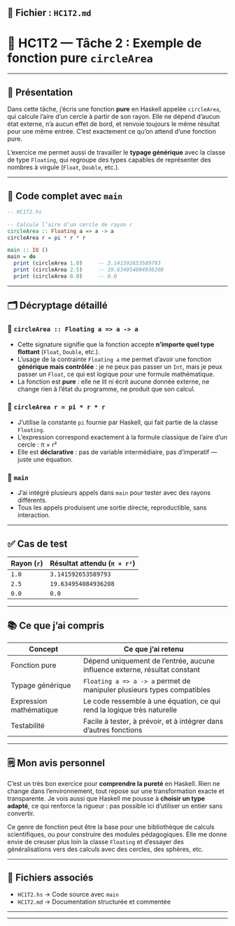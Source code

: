 ## 📘 Fichier : `HC1T2.md`

# 🔗 HC1T2 — Tâche 2 : Exemple de fonction pure `circleArea`

---

## 📝 Présentation

Dans cette tâche, j’écris une fonction **pure** en Haskell appelée `circleArea`, qui calcule l’aire d’un cercle à partir de son rayon. Elle ne dépend d’aucun état externe, n’a aucun effet de bord, et renvoie toujours le même résultat pour une même entrée. C’est exactement ce qu’on attend d’une fonction pure.

L’exercice me permet aussi de travailler le **typage générique** avec la classe de type `Floating`, qui regroupe des types capables de représenter des nombres à virgule (`Float`, `Double`, etc.).

---

## 🔧 Code complet avec `main`

```haskell
-- HC1T2.hs

-- Calcule l’aire d’un cercle de rayon r
circleArea :: Floating a => a -> a
circleArea r = pi * r * r

main :: IO ()
main = do
  print (circleArea 1.0)     -- 3.141592653589793
  print (circleArea 2.5)     -- 19.634954084936208
  print (circleArea 0.0)     -- 0.0
```

---

## 🗂️ Décryptage détaillé

### 🔸 `circleArea :: Floating a => a -> a`

- Cette signature signifie que la fonction accepte **n’importe quel type flottant** (`Float`, `Double`, etc.).
- L’usage de la contrainte `Floating a` me permet d’avoir une fonction **générique mais contrôlée** : je ne peux pas passer un `Int`, mais je peux passer un `Float`, ce qui est logique pour une formule mathématique.
- La fonction est **pure** : elle ne lit ni écrit aucune donnée externe, ne change rien à l’état du programme, ne produit que son calcul.

### 🔸 `circleArea r = pi * r * r`

- J’utilise la constante `pi` fournie par Haskell, qui fait partie de la classe `Floating`.
- L’expression correspond exactement à la formule classique de l’aire d’un cercle : π × r²
- Elle est **déclarative** : pas de variable intermédiaire, pas d’imperatif — juste une équation.

### 🔸 `main`

- J’ai intégré plusieurs appels dans `main` pour tester avec des rayons différents.
- Tous les appels produisent une sortie directe, reproductible, sans interaction.

---

## ✅ Cas de test

| Rayon (`r`) | Résultat attendu (`π × r²`)     |
|-------------|----------------------------------|
| `1.0`       | `3.141592653589793`              |
| `2.5`       | `19.634954084936208`             |
| `0.0`       | `0.0`                            |

---

## 📚 Ce que j’ai compris

| Concept            | Ce que j’ai retenu                                                          |
|--------------------|-----------------------------------------------------------------------------|
| Fonction pure       | Dépend uniquement de l’entrée, aucune influence externe, résultat constant |
| Typage générique    | `Floating a => a -> a` permet de manipuler plusieurs types compatibles     |
| Expression mathématique | Le code ressemble à une équation, ce qui rend la logique très naturelle |
| Testabilité         | Facile à tester, à prévoir, et à intégrer dans d’autres fonctions          |

---

## 🗒️ Mon avis personnel

C’est un très bon exercice pour **comprendre la pureté** en Haskell. Rien ne change dans l’environnement, tout repose sur une transformation exacte et transparente. Je vois aussi que Haskell me pousse à **choisir un type adapté**, ce qui renforce la rigueur : pas possible ici d’utiliser un entier sans convertir.

Ce genre de fonction peut être la base pour une bibliothèque de calculs scientifiques, ou pour construire des modules pédagogiques. Elle me donne envie de creuser plus loin la classe `Floating` et d’essayer des généralisations vers des calculs avec des cercles, des sphères, etc.

---

## 📂 Fichiers associés

- `HC1T2.hs` → Code source avec `main`
- `HC1T2.md` → Documentation structurée et commentée

---

---
